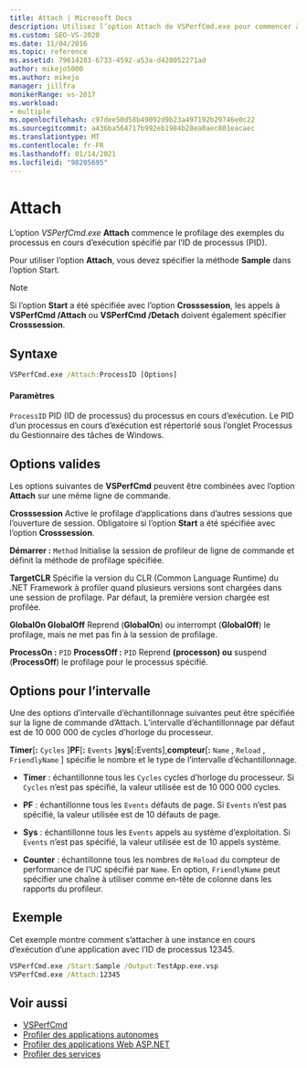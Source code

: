 ```yaml
---
title: Attach | Microsoft Docs
description: Utilisez l’option Attach de VSPerfCmd.exe pour commencer à profiler le processus en cours d’exécution spécifié par l’ID de processus (PID).
ms.custom: SEO-VS-2020
ms.date: 11/04/2016
ms.topic: reference
ms.assetid: 79614283-6733-4592-a53a-d428052271ad
author: mikejo5000
ms.author: mikejo
manager: jillfra
monikerRange: vs-2017
ms.workload:
- multiple
ms.openlocfilehash: c97dee50d58b49092d9b23a497192b29746e0c22
ms.sourcegitcommit: a436ba564717b992eb1984b28ea0aec801eacaec
ms.translationtype: MT
ms.contentlocale: fr-FR
ms.lasthandoff: 01/14/2021
ms.locfileid: "98205695"
---
```

# <a name="attach"></a>Attach
L’option *VSPerfCmd.exe* **Attach** commence le profilage des exemples du processus en cours d’exécution spécifié par l’ID de processus (PID).

 Pour utiliser l’option **Attach**, vous devez spécifier la méthode **Sample** dans l’option Start.

> [!NOTE]
> Si l’option **Start** a été spécifiée avec l’option **Crosssession**, les appels à **VSPerfCmd /Attach** ou **VSPerfCmd /Detach** doivent également spécifier **Crosssession**.

## <a name="syntax"></a>Syntaxe

```cmd
VSPerfCmd.exe /Attach:ProcessID [Options]
```

#### <a name="parameters"></a>Paramètres
 `ProcessID` PID (ID de processus) du processus en cours d’exécution. Le PID d’un processus en cours d’exécution est répertorié sous l’onglet Processus du Gestionnaire des tâches de Windows.

## <a name="valid-options"></a>Options valides
 Les options suivantes de **VSPerfCmd** peuvent être combinées avec l’option **Attach** sur une même ligne de commande.

 **Crosssession** Active le profilage d’applications dans d’autres sessions que l’ouverture de session. Obligatoire si l’option **Start** a été spécifiée avec l’option **Crosssession**.

 **Démarrer :** `Method` Initialise la session de profileur de ligne de commande et définit la méthode de profilage spécifiée.

 **TargetCLR** Spécifie la version du CLR (Common Language Runtime) du .NET Framework à profiler quand plusieurs versions sont chargées dans une session de profilage. Par défaut, la première version chargée est profilée.

 **GlobalOn GlobalOff** Reprend (**GlobalOn**) ou interrompt (**GlobalOff**) le profilage, mais ne met pas fin à la session de profilage.

 **ProcessOn :** `PID` **ProcessOff :** `PID` Reprend **(processon) ou** suspend (**ProcessOff**) le profilage pour le processus spécifié.

## <a name="interval-options"></a>Options pour l’intervalle
 Une des options d’intervalle d’échantillonnage suivantes peut être spécifiée sur la ligne de commande d’Attach. L’intervalle d’échantillonnage par défaut est de 10 000 000 de cycles d’horloge du processeur.

 **Timer**[**:** `Cycles` ]**PF**[**:** `Events` ]**sys**[<strong>:</strong>Events],**compteur**[**:** `Name` , `Reload` , `FriendlyName` ] spécifie le nombre et le type de l’intervalle d’échantillonnage.

- **Timer** : échantillonne tous les `Cycles` cycles d’horloge du processeur. Si `Cycles` n’est pas spécifié, la valeur utilisée est de 10 000 000 cycles.

- **PF** : échantillonne tous les `Events` défauts de page. Si `Events` n’est pas spécifié, la valeur utilisée est de 10 défauts de page.

- **Sys** : échantillonne tous les `Events` appels au système d’exploitation. Si `Events` n’est pas spécifié, la valeur utilisée est de 10 appels système.

- **Counter** : échantillonne tous les nombres de `Reload` du compteur de performance de l’UC spécifié par `Name`. En option, `FriendlyName` peut spécifier une chaîne à utiliser comme en-tête de colonne dans les rapports du profileur.

## <a name="example"></a> Exemple
 Cet exemple montre comment s’attacher à une instance en cours d’exécution d’une application avec l’ID de processus 12345.

```cmd
VSPerfCmd.exe /Start:Sample /Output:TestApp.exe.vsp
VSPerfCmd.exe /Attach:12345
```

## <a name="see-also"></a>Voir aussi
- [VSPerfCmd](../profiling/vsperfcmd.md)
- [Profiler des applications autonomes](../profiling/command-line-profiling-of-stand-alone-applications.md)
- [Profiler des applications Web ASP.NET](../profiling/command-line-profiling-of-aspnet-web-applications.md)
- [Profiler des services](../profiling/command-line-profiling-of-services.md)
